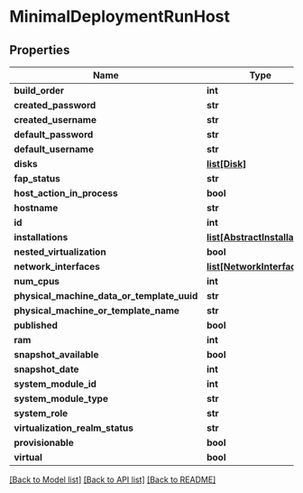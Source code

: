 # MinimalDeploymentRunHost

## Properties
Name | Type | Description | Notes
------------ | ------------- | ------------- | -------------
**build_order** | **int** |  | [optional] 
**created_password** | **str** |  | [optional] 
**created_username** | **str** |  | [optional] 
**default_password** | **str** |  | [optional] 
**default_username** | **str** |  | [optional] 
**disks** | [**list[Disk]**](Disk.md) |  | [optional] 
**fap_status** | **str** |  | [optional] 
**host_action_in_process** | **bool** |  | [optional] 
**hostname** | **str** |  | [optional] 
**id** | **int** |  | [optional] 
**installations** | [**list[AbstractInstallation]**](AbstractInstallation.md) |  | [optional] 
**nested_virtualization** | **bool** |  | [optional] 
**network_interfaces** | [**list[NetworkInterface]**](NetworkInterface.md) |  | [optional] 
**num_cpus** | **int** |  | [optional] 
**physical_machine_data_or_template_uuid** | **str** |  | [optional] 
**physical_machine_or_template_name** | **str** |  | [optional] 
**published** | **bool** |  | [optional] 
**ram** | **int** |  | [optional] 
**snapshot_available** | **bool** |  | [optional] 
**snapshot_date** | **int** |  | [optional] 
**system_module_id** | **int** |  | [optional] 
**system_module_type** | **str** |  | [optional] 
**system_role** | **str** |  | [optional] 
**virtualization_realm_status** | **str** |  | [optional] 
**provisionable** | **bool** |  | [optional] 
**virtual** | **bool** |  | [optional] 

[[Back to Model list]](../README.md#documentation-for-models) [[Back to API list]](../README.md#documentation-for-api-endpoints) [[Back to README]](../README.md)


